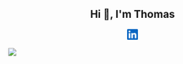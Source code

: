 <h2 align="center"> Hi 👋, I'm Thomas </h2>

<p align="center">
  <a href="https://www.linkedin.com/in/thomasmcdonald-009b1796">
    <img alt="Thomas' LinkedIn" width="22px" src="icons/linkedin.svg" />
  </a>
</p>

<p>
  <img src = "https://github-readme-stats.vercel.app/api/top-langs/?username=thomasmcdonald">
</p>
